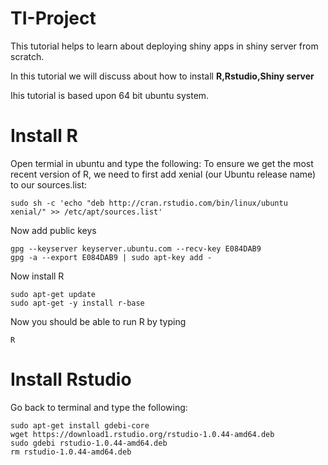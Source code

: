 # TI-Project

This tutorial helps to learn about deploying shiny apps in shiny server from scratch.

In this tutorial we will discuss about how to install **R,Rstudio,Shiny server**

Ihis tutorial is based upon 64 bit ubuntu system. 

# Install R
Open termial in ubuntu and type the following:
To ensure we get the most recent version of R, we need to first add xenial (our Ubuntu release name) to our sources.list:
```
sudo sh -c 'echo "deb http://cran.rstudio.com/bin/linux/ubuntu xenial/" >> /etc/apt/sources.list'
```
Now add public keys
```
gpg --keyserver keyserver.ubuntu.com --recv-key E084DAB9
gpg -a --export E084DAB9 | sudo apt-key add -
```
Now install R
```
sudo apt-get update
sudo apt-get -y install r-base
```
Now you should be able to run R by typing
```
R
```
# Install Rstudio
Go back to terminal and type the following:
```
sudo apt-get install gdebi-core
wget https://download1.rstudio.org/rstudio-1.0.44-amd64.deb
sudo gdebi rstudio-1.0.44-amd64.deb
rm rstudio-1.0.44-amd64.deb
```
